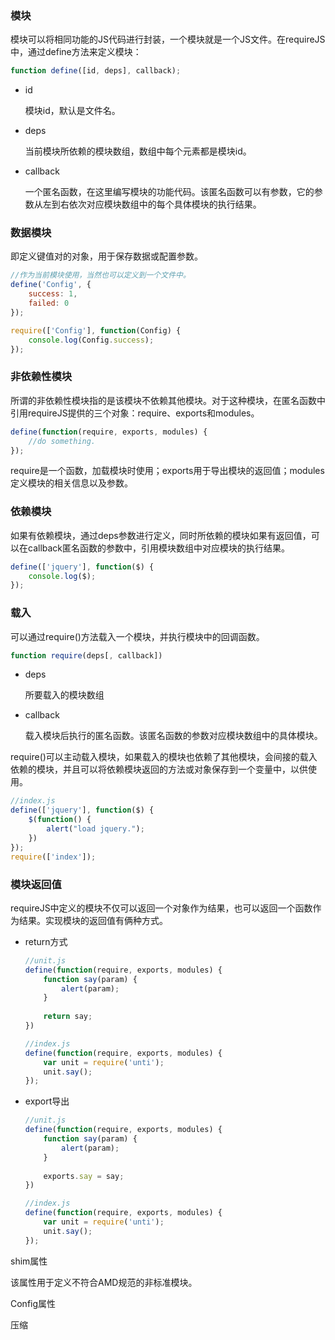 ### 模块

模块可以将相同功能的JS代码进行封装，一个模块就是一个JS文件。在requireJS中，通过define方法来定义模块：

```javascript
function define([id, deps], callback);
```

- id

  模块id，默认是文件名。

- deps

  当前模块所依赖的模块数组，数组中每个元素都是模块id。

- callback

  一个匿名函数，在这里编写模块的功能代码。该匿名函数可以有参数，它的参数从左到右依次对应模块数组中的每个具体模块的执行结果。



### 数据模块

即定义键值对的对象，用于保存数据或配置参数。

```javascript
//作为当前模块使用，当然也可以定义到一个文件中。
define('Config', {
    success: 1,
    failed: 0
});

require(['Config'], function(Config) {
    console.log(Config.success);
});
```



### 非依赖性模块

所谓的非依赖性模块指的是该模块不依赖其他模块。对于这种模块，在匿名函数中引用requireJS提供的三个对象：require、exports和modules。

```javascript
define(function(require, exports, modules) {
    //do something.
});
```

require是一个函数，加载模块时使用；exports用于导出模块的返回值；modules定义模块的相关信息以及参数。



### 依赖模块

如果有依赖模块，通过deps参数进行定义，同时所依赖的模块如果有返回值，可以在callback匿名函数的参数中，引用模块数组中对应模块的执行结果。

```javascript
define(['jquery'], function($) {
    console.log($);
});
```



### 载入

可以通过require()方法载入一个模块，并执行模块中的回调函数。

```javascript
function require(deps[, callback])
```

- deps

  所要载入的模块数组

- callback

  载入模块后执行的匿名函数。该匿名函数的参数对应模块数组中的具体模块。



require()可以主动载入模块，如果载入的模块也依赖了其他模块，会间接的载入依赖的模块，并且可以将依赖模块返回的方法或对象保存到一个变量中，以供使用。

```javascript
//index.js
define(['jquery'], function($) {
    $(function() {
        alert("load jquery.");
    })
});
require(['index']);
```





### 模块返回值

requireJS中定义的模块不仅可以返回一个对象作为结果，也可以返回一个函数作为结果。实现模块的返回值有俩种方式。

- return方式

  ```javascript
  //unit.js
  define(function(require, exports, modules) {
      function say(param) {
          alert(param);
      }
      
      return say;
  })
  
  //index.js
  define(function(require, exports, modules) {
      var unit = require('unti');
      unit.say();
  });
  ```

- export导出

  ```javascript
  //unit.js
  define(function(require, exports, modules) {
      function say(param) {
          alert(param);
      }
      
      exports.say = say;
  })
  
  //index.js
  define(function(require, exports, modules) {
      var unit = require('unti');
      unit.say();
  });
  ```


shim属性

该属性用于定义不符合AMD规范的非标准模块。



Config属性



压缩